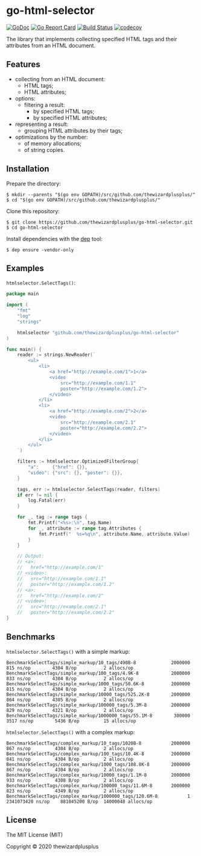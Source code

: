 # go-html-selector

[![GoDoc](https://godoc.org/github.com/thewizardplusplus/go-html-selector?status.svg)](https://godoc.org/github.com/thewizardplusplus/go-html-selector)
[![Go Report Card](https://goreportcard.com/badge/github.com/thewizardplusplus/go-html-selector)](https://goreportcard.com/report/github.com/thewizardplusplus/go-html-selector)
[![Build Status](https://travis-ci.org/thewizardplusplus/go-html-selector.svg?branch=master)](https://travis-ci.org/thewizardplusplus/go-html-selector)
[![codecov](https://codecov.io/gh/thewizardplusplus/go-html-selector/branch/master/graph/badge.svg)](https://codecov.io/gh/thewizardplusplus/go-html-selector)

The library that implements collecting specified HTML tags and their attributes from an HTML document.

## Features

- collecting from an HTML document:
  - HTML tags;
  - HTML attributes;
- options:
  - filtering a result:
    - by specified HTML tags;
    - by specified HTML attributes;
- representing a result:
  - grouping HTML attributes by their tags;
- optimizations by the number:
  - of memory allocations;
  - of string copies.

## Installation

Prepare the directory:

```
$ mkdir --parents "$(go env GOPATH)/src/github.com/thewizardplusplus/"
$ cd "$(go env GOPATH)/src/github.com/thewizardplusplus/"
```

Clone this repository:

```
$ git clone https://github.com/thewizardplusplus/go-html-selector.git
$ cd go-html-selector
```

Install dependencies with the [dep](https://golang.github.io/dep/) tool:

```
$ dep ensure -vendor-only
```

## Examples

`htmlselector.SelectTags()`:

```go
package main

import (
	"fmt"
	"log"
	"strings"

	htmlselector "github.com/thewizardplusplus/go-html-selector"
)

func main() {
	reader := strings.NewReader(`
		<ul>
			<li>
				<a href="http://example.com/1">1</a>
				<video
					src="http://example.com/1.1"
					poster="http://example.com/1.2">
				</video>
			</li>
			<li>
				<a href="http://example.com/2">2</a>
				<video
					src="http://example.com/2.1"
					poster="http://example.com/2.2">
				</video>
			</li>
		</ul>
	`)

	filters := htmlselector.OptimizedFilterGroup{
		"a":     {"href": {}},
		"video": {"src": {}, "poster": {}},
	}

	tags, err := htmlselector.SelectTags(reader, filters)
	if err != nil {
		log.Fatal(err)
	}

	for _, tag := range tags {
		fmt.Printf("<%s>:\n", tag.Name)
		for _, attribute := range tag.Attributes {
			fmt.Printf("  %s=%q\n", attribute.Name, attribute.Value)
		}
	}

	// Output:
	// <a>:
	//   href="http://example.com/1"
	// <video>:
	//   src="http://example.com/1.1"
	//   poster="http://example.com/1.2"
	// <a>:
	//   href="http://example.com/2"
	// <video>:
	//   src="http://example.com/2.1"
	//   poster="http://example.com/2.2"
}
```

## Benchmarks

`htmlselector.SelectTags()` with a simple markup:

```
BenchmarkSelectTags/simple_markup/10_tags/490B-8         	 2000000	       815 ns/op	    4304 B/op	       2 allocs/op
BenchmarkSelectTags/simple_markup/100_tags/4.9K-8        	 2000000	       833 ns/op	    4304 B/op	       2 allocs/op
BenchmarkSelectTags/simple_markup/1000_tags/50.6K-8      	 2000000	       815 ns/op	    4304 B/op	       2 allocs/op
BenchmarkSelectTags/simple_markup/10000_tags/525.2K-8    	 2000000	       864 ns/op	    4305 B/op	       2 allocs/op
BenchmarkSelectTags/simple_markup/100000_tags/5.3M-8     	 2000000	       829 ns/op	    4321 B/op	       2 allocs/op
BenchmarkSelectTags/simple_markup/1000000_tags/55.1M-8   	  300000	      3517 ns/op	    5436 B/op	      15 allocs/op
```

`htmlselector.SelectTags()` with a complex markup:

```
BenchmarkSelectTags/complex_markup/10_tags/1020B-8       	 2000000	       867 ns/op	     4304 B/op	       2 allocs/op
BenchmarkSelectTags/complex_markup/100_tags/10.4K-8      	 2000000	       841 ns/op	     4304 B/op	       2 allocs/op
BenchmarkSelectTags/complex_markup/1000_tags/108.8K-8    	 2000000	       867 ns/op	     4304 B/op	       2 allocs/op
BenchmarkSelectTags/complex_markup/10000_tags/1.1M-8     	 2000000	       933 ns/op	     4308 B/op	       2 allocs/op
BenchmarkSelectTags/complex_markup/100000_tags/11.6M-8   	 2000000	       823 ns/op	     4349 B/op	       2 allocs/op
BenchmarkSelectTags/complex_markup/1000000_tags/120.6M-8 	       1	2341073420 ns/op	881045200 B/op	14000048 allocs/op
```

## License

The MIT License (MIT)

Copyright &copy; 2020 thewizardplusplus
